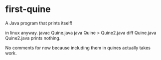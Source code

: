 # first-quine
A Java program that prints itself!

in linux anyway.
    javac Quine.java
    java Quine > Quine2.java
    diff Quine.java Quine2.java
prints nothing.


No comments for now because including them in quines actually takes work.
